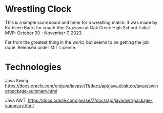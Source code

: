 # Wrestling Clock
This is a simple scoreboard and timer for a wrestling match. It was made by Kathleen Baert for coach Abe Graziano at Oak Creek High School. Initial MVP: October 30 - November 7, 2023.

Far from the greatest thing in the world, but seems to be getting the job done. Released under MIT License.

# Technologies
Java Swing: https://docs.oracle.com/en/java/javase/11/docs/api/java.desktop/javax/swing/package-summary.html

Java AWT: https://docs.oracle.com/javase/7/docs/api/java/awt/package-summary.html
